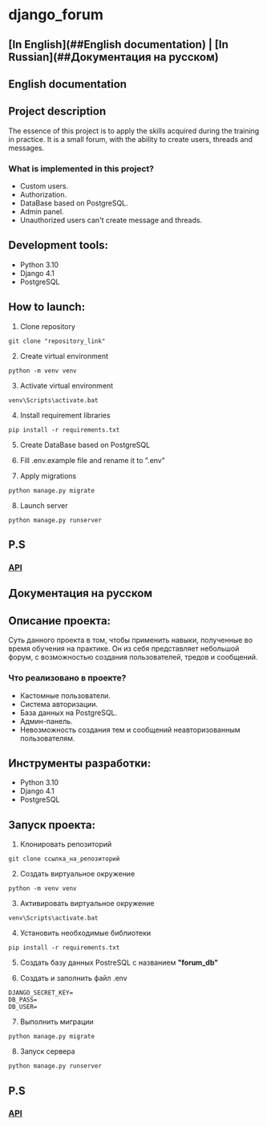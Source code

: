 # django_forum
## [In English](##English documentation) | [In Russian](##Документация на русском)

## English documentation

## Project description

The essence of this project is to apply the skills acquired during the training in practice. It is a small forum, 
with the ability to create users, threads and messages.

### What is implemented in this project?

- Custom users.
- Authorization.
- DataBase based on PostgreSQL.
- Admin panel.
- Unauthorized users can't create message and threads.

## Development tools:

- Python 3.10
- Django 4.1
- PostgreSQL

## How to launch:

1) Clone repository
```
git clone "repository_link"
```

2) Create virtual environment
```
python -m venv venv
```

3) Activate virtual environment
```
venv\Scripts\activate.bat
```


4) Install requirement libraries
```
pip install -r requirements.txt
```

5) Create DataBase based on PostgreSQL

6) Fill .env.example file and rename it to ".env"

7) Apply migrations
```
python manage.py migrate
```

8) Launch server

```
python manage.py runserver
```
## **P.S**
### [API](https://github.com/lidefo/django_forum_api)

## Документация на русском
## Описание проекта:


Суть данного проекта в том, чтобы применить навыки, полученные во время обучения на практике.
Он из себя представляет небольшой форум, с возможностью создания пользователей, тредов и сообщений.

### Что реализовано в проекте?

- Кастомные пользователи.
- Система авторизации.
- База данных на PostgreSQL.
- Админ-панель.
- Невозможность создания тем и сообщений неавторизованным пользователям.

## Инструменты разработки:

- Python 3.10
- Django 4.1
- PostgreSQL

## Запуск проекта:

1) Клонировать репозиторий
```
git clone ссылка_на_репозиторий
```

2) Создать виртуальное окружение
```
python -m venv venv
```

3) Активировать виртуальное окружение

```
venv\Scripts\activate.bat
```

4) Установить необходимые библиотеки
```
pip install -r requirements.txt
```

5) Создать базу данных PostreSQL с названием **"forum_db"**

6) Создать и заполнить файл .env

```
DJANGO_SECRET_KEY=
DB_PASS=
DB_USER=
```

7) Выполнить миграции
```
python manage.py migrate
```

8) Запуск сервера

```
python manage.py runserver
```

## **P.S**
### [API](https://github.com/lidefo/django_forum_api)